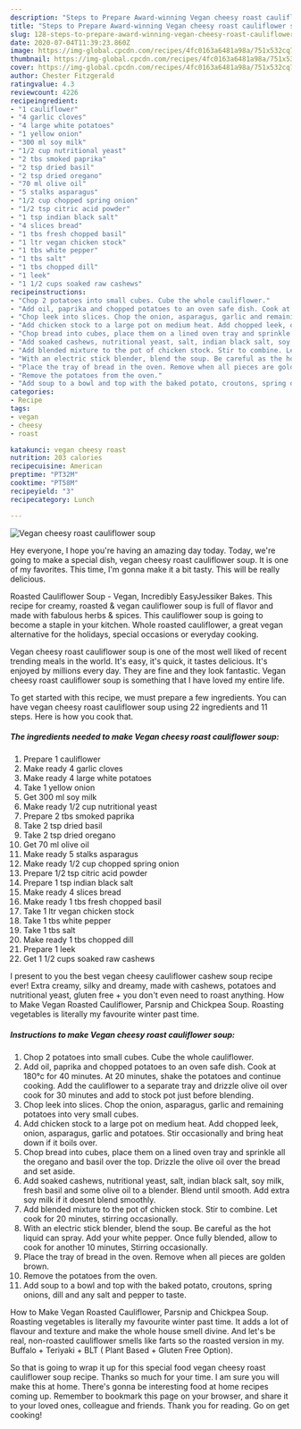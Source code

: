 ```yaml
---
description: "Steps to Prepare Award-winning Vegan cheesy roast cauliflower soup"
title: "Steps to Prepare Award-winning Vegan cheesy roast cauliflower soup"
slug: 128-steps-to-prepare-award-winning-vegan-cheesy-roast-cauliflower-soup
date: 2020-07-04T11:39:23.860Z
image: https://img-global.cpcdn.com/recipes/4fc0163a6481a98a/751x532cq70/vegan-cheesy-roast-cauliflower-soup-recipe-main-photo.jpg
thumbnail: https://img-global.cpcdn.com/recipes/4fc0163a6481a98a/751x532cq70/vegan-cheesy-roast-cauliflower-soup-recipe-main-photo.jpg
cover: https://img-global.cpcdn.com/recipes/4fc0163a6481a98a/751x532cq70/vegan-cheesy-roast-cauliflower-soup-recipe-main-photo.jpg
author: Chester Fitzgerald
ratingvalue: 4.3
reviewcount: 4226
recipeingredient:
- "1 cauliflower"
- "4 garlic cloves"
- "4 large white potatoes"
- "1 yellow onion"
- "300 ml soy milk"
- "1/2 cup nutritional yeast"
- "2 tbs smoked paprika"
- "2 tsp dried basil"
- "2 tsp dried oregano"
- "70 ml olive oil"
- "5 stalks asparagus"
- "1/2 cup chopped spring onion"
- "1/2 tsp citric acid powder"
- "1 tsp indian black salt"
- "4 slices bread"
- "1 tbs fresh chopped basil"
- "1 ltr vegan chicken stock"
- "1 tbs white pepper"
- "1 tbs salt"
- "1 tbs chopped dill"
- "1 leek"
- "1 1/2 cups soaked raw cashews"
recipeinstructions:
- "Chop 2 potatoes into small cubes. Cube the whole cauliflower."
- "Add oil, paprika and chopped potatoes to an oven safe dish. Cook at 180°c for 40 minutes. At 20 minutes, shake the potatoes and continue cooking. Add the cauliflower to a separate tray and drizzle olive oil over cook for 30 minutes and add to stock pot just before blending."
- "Chop leek into slices. Chop the onion, asparagus, garlic and remaining potatoes into very small cubes."
- "Add chicken stock to a large pot on medium heat. Add chopped leek, onion, asparagus, garlic and potatoes. Stir occasionally and bring heat down if it boils over."
- "Chop bread into cubes, place them on a lined oven tray and sprinkle all the oregano and basil over the top. Drizzle the olive oil over the bread and set aside."
- "Add soaked cashews, nutritional yeast, salt, indian black salt, soy milk, fresh basil and some olive oil to a blender. Blend until smooth. Add extra soy milk if it doesnt blend smoothly."
- "Add blended mixture to the pot of chicken stock. Stir to combine. Let cook for 20 minutes, stirring occasionally."
- "With an electric stick blender, blend the soup. Be careful as the hot liquid can spray. Add your white pepper. Once fully blended, allow to cook for another 10 minutes, Stirring occasionally."
- "Place the tray of bread in the oven. Remove when all pieces are golden brown."
- "Remove the potatoes from the oven."
- "Add soup to a bowl and top with the baked potato, croutons, spring onions, dill and any salt and pepper to taste."
categories:
- Recipe
tags:
- vegan
- cheesy
- roast

katakunci: vegan cheesy roast 
nutrition: 203 calories
recipecuisine: American
preptime: "PT32M"
cooktime: "PT58M"
recipeyield: "3"
recipecategory: Lunch

---
```



![Vegan cheesy roast cauliflower soup](https://img-global.cpcdn.com/recipes/4fc0163a6481a98a/751x532cq70/vegan-cheesy-roast-cauliflower-soup-recipe-main-photo.jpg)

Hey everyone, I hope you're having an amazing day today. Today, we're going to make a special dish, vegan cheesy roast cauliflower soup. It is one of my favorites. This time, I'm gonna make it a bit tasty. This will be really delicious.

Roasted Cauliflower Soup - Vegan, Incredibly EasyJessiker Bakes. This recipe for creamy, roasted &amp; vegan cauliflower soup is full of flavor and made with fabulous herbs &amp; spices. This cauliflower soup is going to become a staple in your kitchen. Whole roasted cauliflower, a great vegan alternative for the holidays, special occasions or everyday cooking.

Vegan cheesy roast cauliflower soup is one of the most well liked of recent trending meals in the world. It's easy, it's quick, it tastes delicious. It's enjoyed by millions every day. They are fine and they look fantastic. Vegan cheesy roast cauliflower soup is something that I have loved my entire life.


To get started with this recipe, we must prepare a few ingredients. You can have vegan cheesy roast cauliflower soup using 22 ingredients and 11 steps. Here is how you cook that.

<!--inarticleads1-->

##### The ingredients needed to make Vegan cheesy roast cauliflower soup:

1. Prepare 1 cauliflower
1. Make ready 4 garlic cloves
1. Make ready 4 large white potatoes
1. Take 1 yellow onion
1. Get 300 ml soy milk
1. Make ready 1/2 cup nutritional yeast
1. Prepare 2 tbs smoked paprika
1. Take 2 tsp dried basil
1. Take 2 tsp dried oregano
1. Get 70 ml olive oil
1. Make ready 5 stalks asparagus
1. Make ready 1/2 cup chopped spring onion
1. Prepare 1/2 tsp citric acid powder
1. Prepare 1 tsp indian black salt
1. Make ready 4 slices bread
1. Make ready 1 tbs fresh chopped basil
1. Take 1 ltr vegan chicken stock
1. Take 1 tbs white pepper
1. Take 1 tbs salt
1. Make ready 1 tbs chopped dill
1. Prepare 1 leek
1. Get 1 1/2 cups soaked raw cashews


I present to you the best vegan cheesy cauliflower cashew soup recipe ever! Extra creamy, silky and dreamy, made with cashews, potatoes and nutritional yeast, gluten free + you don&#39;t even need to roast anything. How to Make Vegan Roasted Cauliflower, Parsnip and Chickpea Soup. Roasting vegetables is literally my favourite winter past time. 

<!--inarticleads2-->

##### Instructions to make Vegan cheesy roast cauliflower soup:

1. Chop 2 potatoes into small cubes. Cube the whole cauliflower.
1. Add oil, paprika and chopped potatoes to an oven safe dish. Cook at 180°c for 40 minutes. At 20 minutes, shake the potatoes and continue cooking. Add the cauliflower to a separate tray and drizzle olive oil over cook for 30 minutes and add to stock pot just before blending.
1. Chop leek into slices. Chop the onion, asparagus, garlic and remaining potatoes into very small cubes.
1. Add chicken stock to a large pot on medium heat. Add chopped leek, onion, asparagus, garlic and potatoes. Stir occasionally and bring heat down if it boils over.
1. Chop bread into cubes, place them on a lined oven tray and sprinkle all the oregano and basil over the top. Drizzle the olive oil over the bread and set aside.
1. Add soaked cashews, nutritional yeast, salt, indian black salt, soy milk, fresh basil and some olive oil to a blender. Blend until smooth. Add extra soy milk if it doesnt blend smoothly.
1. Add blended mixture to the pot of chicken stock. Stir to combine. Let cook for 20 minutes, stirring occasionally.
1. With an electric stick blender, blend the soup. Be careful as the hot liquid can spray. Add your white pepper. Once fully blended, allow to cook for another 10 minutes, Stirring occasionally.
1. Place the tray of bread in the oven. Remove when all pieces are golden brown.
1. Remove the potatoes from the oven.
1. Add soup to a bowl and top with the baked potato, croutons, spring onions, dill and any salt and pepper to taste.


How to Make Vegan Roasted Cauliflower, Parsnip and Chickpea Soup. Roasting vegetables is literally my favourite winter past time. It adds a lot of flavour and texture and make the whole house smell divine. And let&#39;s be real, non-roasted cauliflower smells like farts so the roasted version in my. Buffalo + Teriyaki + BLT ( Plant Based + Gluten Free Option). 

So that is going to wrap it up for this special food vegan cheesy roast cauliflower soup recipe. Thanks so much for your time. I am sure you will make this at home. There's gonna be interesting food at home recipes coming up. Remember to bookmark this page on your browser, and share it to your loved ones, colleague and friends. Thank you for reading. Go on get cooking!
